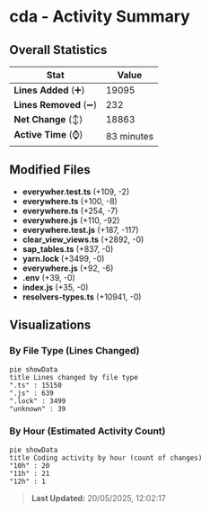 # cda - Activity Summary 

## Overall Statistics

| Stat                   | Value                                                             |
| ---------------------- | ----------------------------------------------------------------- |
| **Lines Added** (➕)   | 19095                                          |
| **Lines Removed** (➖) | 232                                        |
| **Net Change** (↕)    | 18863                |
| **Active Time** (⌚)   | 83 minutes |


## Modified Files
- **everywher.test.ts** (+109, -2)
- **everywhere.ts** (+100, -8)
- **everywhere.ts** (+254, -7)
- **everywhere.js** (+110, -92)
- **everywhere.test.js** (+187, -117)
- **clear_view_views.ts** (+2892, -0)
- **sap_tables.ts** (+837, -0)
- **yarn.lock** (+3499, -0)
- **everywhere.js** (+92, -6)
- **.env** (+39, -0)
- **index.js** (+35, -0)
- **resolvers-types.ts** (+10941, -0)

## Visualizations

### By File Type (Lines Changed)

```mermaid
pie showData
title Lines changed by file type
".ts" : 15150
".js" : 639
".lock" : 3499
"unknown" : 39
```

### By Hour (Estimated Activity Count)

```mermaid
pie showData
title Coding activity by hour (count of changes)
"10h" : 20
"11h" : 21
"12h" : 1
```


> **Last Updated:** 20/05/2025, 12:02:17